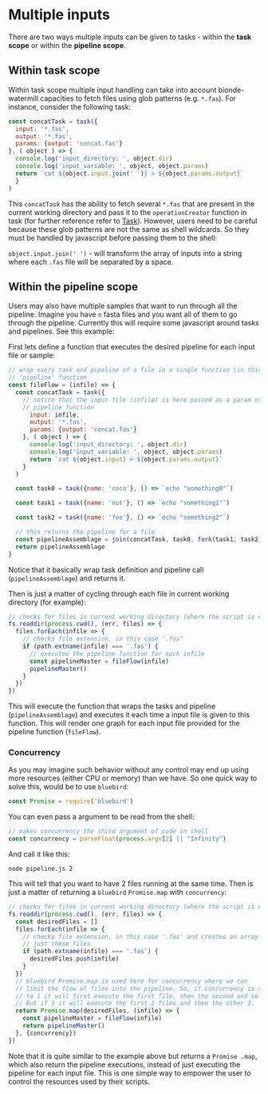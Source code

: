 # Multiple inputs

There are two ways multiple inputs can be given to tasks - within the **task 
scope** or within the **pipeline scope**.

## Within task scope

Within task scope multiple input handling can take into account 
bionde-watermill capacities to fetch files using glob patterns (e.g. `*.fas`).
For instance, consider the following task:

```javascript
const concatTask = task({
  input: '*.fas',
  output: '*.fas',
  params: {output: 'concat.fas'}
}, ( object ) => {
  console.log('input_directory: ', object.dir)
  console.log('input_variable: ', object, object.params)
  return `cat ${object.input.join(' ')} > ${object.params.output}`
  }
)
```

This `concatTask` has the ability to fetch several `*.fas` that are present 
in the current working directory and pass it to the `operationCreator` 
function in task (for further reference refer to [Task](Task.md)). However, 
users need to be careful because these glob patterns are not the same as 
shell wildcards. So they must be handled by javascript before passing them to
 the shell:
  
  `object.input.join(' ')` - will transform the array of inputs into a string
   where each `.fas` file will be separated by a space.
   
## Within the pipeline scope

Users may also have multiple samples that want to run through all the 
pipeline. Imagine you have `n` fasta files and you want all of them to go 
through the pipeline. Currently this will require some javascript around 
tasks and pipelines.
See this example:

First lets define a function that executes the desired pipeline for each 
input file or sample:

```javascript
// wrap every task and pipeline of a file in a single function (in this case
// 'pipeline' function
const fileFlow = (infile) => {
  const concatTask = task({
    // notice that the input file (infile) is here passed as a param of the
    // pipeline function
      input: infile,
      output: '*.fas',
      params: {output: 'concat.fas'}
    }, ( object ) => {
      console.log('input_directory: ', object.dir)
      console.log('input_variable: ', object, object.params)
      return `cat ${object.input} > ${object.params.output}`
    }
  )

  const task0 = task({name: 'coco'}, () => `echo "something0"`)

  const task1 = task({name: 'nut'}, () => `echo "something1"`)

  const task2 = task({name: 'foo'}, () => `echo "something2"`)

  // this returns the pipeline for a file
  const pipelineAssemblage = join(concatTask, task0, fork(task1, task2))
  return pipelineAssemblage
}
```

Notice that it basically wrap task definition and pipeline call 
(`pipelineAssemblage`) and returns it.

Then is just a matter of cycling through each file in current working 
directory (for example):

```javascript
// checks for files in current working directory (where the script is executed)
fs.readdir(process.cwd(), (err, files) => {
  files.forEach(infile => {
    // checks file extension, in this case '.fas'
    if (path.extname(infile) === '.fas') {
      // executes the pipeline function for each infile
      const pipelineMaster = fileFlow(infile)
      pipelineMaster()
    }
  })
})
```

This will execute the function that wraps the tasks and pipeline 
(`pipelineAssemblage`) and executes it each time a input file is given to 
this function. This will render one graph for each input file provided for 
the pipeline function (`fileFlow`).

### Concurrency 

As you may imagine such behavior without any control may end up using more 
resources (either CPU or memory) than we have. So one quick way to solve 
this, would be to use `bluebird`:

```javascript
const Promise = require('bluebird')
``` 

You can even pass a argument to be read from the shell:
```javascript
// makes concurrency the third argument of code in shell
const concurrency = parseFloat(process.argv[2] || "Infinity")
```

And call it like this:

```shell
node pipeline.js 2
```

This will tell that you want to have 2 files running at the same time.
Then is just a matter of returning a `bluebird` `Promise.map` with 
`concurrency`:

```javascript
// checks for files in current working directory (where the script is executed)
fs.readdir(process.cwd(), (err, files) => {
  const desiredFiles = []
  files.forEach(infile => {
    // checks file extension, in this case '.fas' and creates an array with
    // just these files
    if (path.extname(infile) === '.fas') {
      desiredFiles.push(infile)
    }
  })
  // bluebird Promise.map is used here for concurrency where we can
  // limit the flow of files into the pipeline. So, if concurrency is set
  // to 1 it will first execute the first file, then the second and so on.
  // But if 2 it will execute the first 2 files and then the other 2.
  return Promise.map(desiredFiles, (infile) => {
    const pipelineMaster = fileFlow(infile)
    return pipelineMaster()
  }, {concurrency})
})
```

Note that it is quite similar to the example above but returns a `Promise
.map`, which also return the pipeline executions, instead of just executing the 
pipeline for each input file. This is one simple way to empower the user to 
control the resources used by their scripts.